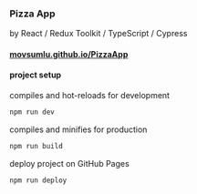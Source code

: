 ### Pizza App

by React / Redux Toolkit / TypeScript / Cypress

#### [movsumlu.github.io/PizzaApp](https://movsumlu.github.io/PizzaApp/)

#### project setup

compiles and hot-reloads for development

```bash
npm run dev
```

compiles and minifies for production

```bash
npm run build
```

deploy project on GitHub Pages

```bash
npm run deploy
```

